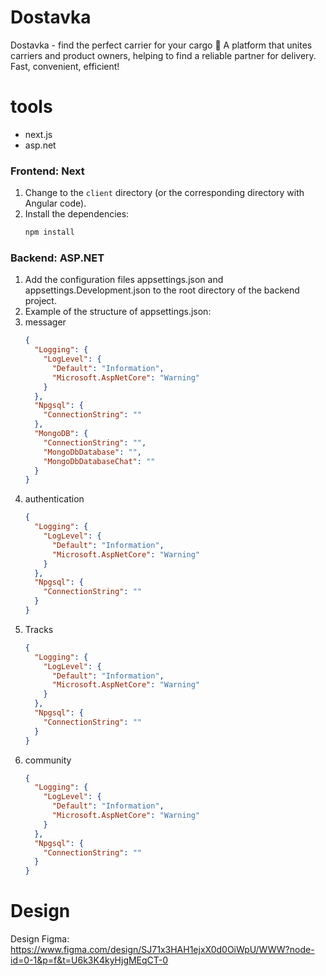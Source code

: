 # Dostavka
Dostavka - find the perfect carrier for your cargo 🚛
A platform that unites carriers and product owners, helping to find a reliable partner for delivery. Fast, convenient, efficient!

# tools
- next.js
- asp.net

### Frontend: Next  

1. Change to the `client` directory (or the corresponding directory with Angular code).  
2. Install the dependencies:
   ```bash
   npm install

### Backend: ASP.NET
1. Add the configuration files appsettings.json and appsettings.Development.json to the root directory of the backend project.
2. Example of the structure of appsettings.json:
3. messager
   ```json
   {
     "Logging": {
       "LogLevel": {
         "Default": "Information",
         "Microsoft.AspNetCore": "Warning"
       }
     },
     "Npgsql": {
       "ConnectionString": ""
     },
     "MongoDB": {
       "ConnectionString": "",
       "MongoDbDatabase": "",
       "MongoDbDatabaseChat": ""
     }
   }

4. authentication
   ```json
   {
     "Logging": {
       "LogLevel": {
         "Default": "Information",
         "Microsoft.AspNetCore": "Warning"
       }
     },
     "Npgsql": {
       "ConnectionString": ""
     }
   }

5. Tracks
   ```json
   {
     "Logging": {
       "LogLevel": {
         "Default": "Information",
         "Microsoft.AspNetCore": "Warning"
       }
     },
     "Npgsql": {
       "ConnectionString": ""
     }
   }

6. сommunity
   ```json
   {
     "Logging": {
       "LogLevel": {
         "Default": "Information",
         "Microsoft.AspNetCore": "Warning"
       }
     },
     "Npgsql": {
       "ConnectionString": ""
     }
   }
# Design
Design Figma: https://www.figma.com/design/SJ71x3HAH1ejxX0d0OiWpU/WWW?node-id=0-1&p=f&t=U6k3K4kyHjgMEqCT-0
